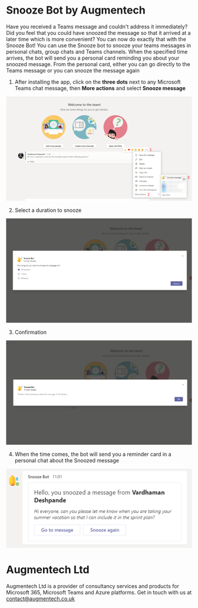 # Snooze Bot by Augmentech

Have you received a Teams message and couldn't address it immediately? Did you feel that you could have snoozed the message so that it arrived at a later time which is more convenient? You can now do exactly that with the Snooze Bot! You can use the Snooze bot to snooze your teams messages in personal chats, group chats and Teams channels. When the specified time arrives,  the bot will send you a personal card reminding you about your snoozed message. From the personal card, either you can go directly to the Teams message or you can snooze the message again

1. After installing the app, click on the **three dots** next to any Microsoft Teams chat message, then **More actions** and select **Snooze message**

![Snooze teams message](/assets/1.png)

2. Select a duration to snooze

![Select a duration to snooze](/assets/2.png)

3. Confirmation

![Confirm snooze](/assets/3.png)

4. When the time comes, the bot will send you a reminder card in a personal chat about the Snoozed message

![Personal card](/assets/4.png)

# Augmentech Ltd

Augmentech Ltd is a provider of consultancy services and products for Microsoft 365, Microsoft Teams and Azure platforms. Get in touch with us at contact@augmentech.co.uk